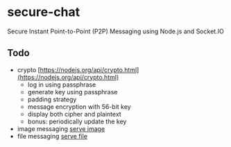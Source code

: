 # secure-chat
Secure Instant Point-to-Point (P2P) Messaging using Node.js and Socket.IO

## Todo
* crypto [https://nodejs.org/api/crypto.html](https://nodejs.org/api/crypto.html)
    * log in using passphrase
    * generate key using passphrase
    * padding strategy
    * message encryption with 56-bit key
    * display both cipher and plaintext
    * bonus: periodically update the key
* image messaging [serve image](https://stackoverflow.com/questions/26331787/socket-io-node-js-simple-example-to-send-image-files-from-server-to-client)
* file messaging [serve file](https://medium.com/@Mewsse/file-upload-with-socket-io-9d2d1229494)